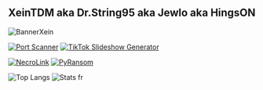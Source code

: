 ## XeinTDM aka Dr.String95 aka Jewlo aka HingsON 

![BannerXein](https://github.com/XeinTDM/XeinTDM/assets/100153223/c26b25f6-a38e-4032-8265-b84468491f98)

[![Port Scanner](https://github-readme-stats.vercel.app/api/pin/?username=XeinTDM&repo=Port-Scanner&theme=city_lights)](https://github.com/XeinTDM/TikTokSlideGen)  [![TikTok Slideshow Generator](https://github-readme-stats.vercel.app/api/pin/?username=XeinTDM&repo=TikTokSlideGen&theme=city_lights)](https://github.com/XeinTDM/TikTokSlideGen)

[![NecroLink](https://github-readme-stats.vercel.app/api/pin/?username=XeinTDM&repo=NecroLink&theme=city_lights)](https://github.com/XeinTDM/NecroLink)  [![PyRansom](https://github-readme-stats.vercel.app/api/pin/?username=XeinTDM&repo=PyRansom&theme=city_lights)](https://github.com/XeinTDM/PyRansom)

![Top Langs](https://github-readme-stats.vercel.app/api/top-langs/?username=XeinTDM&layout=compact&langs_count=4&size_weight=1&count_weight=0&theme=city_lights)  ![Stats fr](https://github-readme-stats.vercel.app/api?username=XeinTDM&show_icons=true&theme=city_lights)
